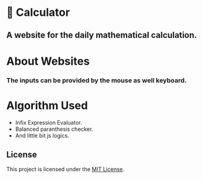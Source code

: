 # 🧮 Calculator
## A website for the daily mathematical calculation.

# About Websites
### The inputs can be provided by the mouse as well keyboard.

# Algorithm Used
- Infix Expression Evaluator.
- Balanced paranthesis checker.
- And little bit js logics.

## License

This project is licensed under the [MIT License](LICENSE).
